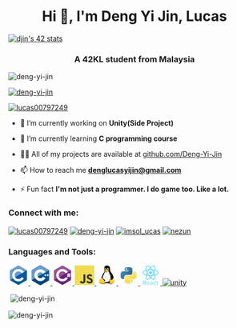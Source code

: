 <h1 align="center">Hi 👋, I'm Deng Yi Jin, Lucas</h1>
<a href="https://github.com/oakoudad/badge42"><img src="https://badge.mediaplus.ma/greenbinary/djin?1337Badge=off&UM6P=off" alt="djin's 42 stats" /></a>
<h3 align="center">A 42KL student from Malaysia</h3>

<p align="left"> <img src="https://komarev.com/ghpvc/?username=deng-yi-jin&label=Profile%20views&color=0e75b6&style=flat" alt="deng-yi-jin" /> </p>

<p align="left"> <a href="https://github.com/ryo-ma/github-profile-trophy"><img src="https://github-profile-trophy.vercel.app/?username=deng-yi-jin" alt="deng-yi-jin" /></a> </p>

<p align="left"> <a href="https://twitter.com/lucas00797249" target="blank"><img src="https://img.shields.io/twitter/follow/lucas00797249?logo=twitter&style=for-the-badge" alt="lucas00797249" /></a> </p>

- 🔭 I’m currently working on **Unity(Side Project)**

- 🌱 I’m currently learning **C programming course**

- 👨‍💻 All of my projects are available at [github.com/Deng-Yi-Jin](github.com/Deng-Yi-Jin)

- 📫 How to reach me **denglucasyijin@gmail.com**

- ⚡ Fun fact **I'm not just a programmer. I do game too. Like a lot.**

<h3 align="left">Connect with me:</h3>
<p align="left">
<a href="https://twitter.com/lucas00797249" target="blank"><img align="center" src="https://raw.githubusercontent.com/rahuldkjain/github-profile-readme-generator/master/src/images/icons/Social/twitter.svg" alt="lucas00797249" height="30" width="40" /></a>
<a href="https://linkedin.com/in/deng-yi-jin" target="blank"><img align="center" src="https://raw.githubusercontent.com/rahuldkjain/github-profile-readme-generator/master/src/images/icons/Social/linked-in-alt.svg" alt="deng-yi-jin" height="30" width="40" /></a>
<a href="https://instagram.com/imsol_ucas" target="blank"><img align="center" src="https://raw.githubusercontent.com/rahuldkjain/github-profile-readme-generator/master/src/images/icons/Social/instagram.svg" alt="imsol_ucas" height="30" width="40" /></a>
<a href="https://www.youtube.com/c/nezun" target="blank"><img align="center" src="https://raw.githubusercontent.com/rahuldkjain/github-profile-readme-generator/master/src/images/icons/Social/youtube.svg" alt="nezun" height="30" width="40" /></a>
</p>

<h3 align="left">Languages and Tools:</h3>
<p align="left"> <a href="https://www.cprogramming.com/" target="_blank" rel="noreferrer"> <img src="https://raw.githubusercontent.com/devicons/devicon/master/icons/c/c-original.svg" alt="c" width="40" height="40"/> </a> <a href="https://www.w3schools.com/cpp/" target="_blank" rel="noreferrer"> <img src="https://raw.githubusercontent.com/devicons/devicon/master/icons/cplusplus/cplusplus-original.svg" alt="cplusplus" width="40" height="40"/> </a> <a href="https://www.w3schools.com/cs/" target="_blank" rel="noreferrer"> <img src="https://raw.githubusercontent.com/devicons/devicon/master/icons/csharp/csharp-original.svg" alt="csharp" width="40" height="40"/> </a> <a href="https://developer.mozilla.org/en-US/docs/Web/JavaScript" target="_blank" rel="noreferrer"> <img src="https://raw.githubusercontent.com/devicons/devicon/master/icons/javascript/javascript-original.svg" alt="javascript" width="40" height="40"/> </a> <a href="https://www.linux.org/" target="_blank" rel="noreferrer"> <img src="https://raw.githubusercontent.com/devicons/devicon/master/icons/linux/linux-original.svg" alt="linux" width="40" height="40"/> </a> <a href="https://www.python.org" target="_blank" rel="noreferrer"> <img src="https://raw.githubusercontent.com/devicons/devicon/master/icons/python/python-original.svg" alt="python" width="40" height="40"/> </a> <a href="https://reactjs.org/" target="_blank" rel="noreferrer"> <img src="https://raw.githubusercontent.com/devicons/devicon/master/icons/react/react-original-wordmark.svg" alt="react" width="40" height="40"/> </a> <a href="https://unity.com/" target="_blank" rel="noreferrer"> <img src="https://www.vectorlogo.zone/logos/unity3d/unity3d-icon.svg" alt="unity" width="40" height="40"/> </a> </p>

<p>&nbsp;<img align="center" src="https://github-readme-stats.vercel.app/api?username=deng-yi-jin&show_icons=true&locale=en" alt="deng-yi-jin" /></p>

<p><img align="center" src="https://github-readme-streak-stats.herokuapp.com/?user=deng-yi-jin&" alt="deng-yi-jin" /></p>
